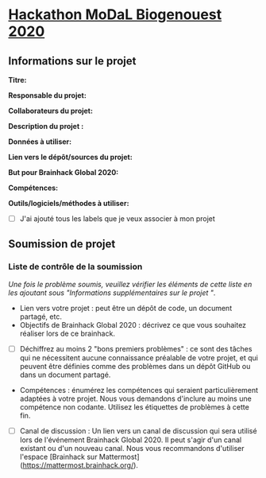 # [Hackathon MoDaL Biogenouest 2020](https://albangaignard.github.io/biogen-hack-2020/)


## Informations sur le projet

**Titre:**
<!-- Ajoutez un titre qui reflète ce que le code (ou le contenu) fera d'une manière qui ait un sens pour les nouveaux venus qui veulent contribuer à votre projet. -->

**Responsable du projet:**
<!-- Ajouter le nom complet (et les pseudonymes Twitter et Mattermost si possible) de la personne de contact. -->

**Collaborateurs du projet:**
<!-- Ajoutez les noms complets (et les pseudos Twitter si possible) de toute personne contribuant au projet. Essayez de suivre la [spécification de tous les contributeurs] (https://github.com/all-contributors/all-contributors). Les contributions de toute sorte sont les bienvenues ! -->

**Description du projet :**
<!-- Ajoutez une brève description du projet. Essayez d'inclure toutes les informations pertinentes pour répondre aux questions suivantes :
- Que faites-vous, pour qui, et pourquoi ;
- Qu'est-ce qui rend votre projet spécial et passionnant ;
- Un bref exemple ;
- Comment démarrer ;
- Où trouver des ressources clés ; -->

**Données à utiliser:**
<!-- Si votre projet utilise des données, ajoutez une brève description des données et un lien vers leur source. -->

**Lien vers le dépôt/sources du projet:**
<!-- Ajouter un lien vers le dépôt ou le site web GitHub du projet. -->

**But pour Brainhack Global 2020:**
<!-- Ajoutez une liste d'étapes ou de résultats que vous comptez atteindre pendant l'événement. Essayez de fournir des objectifs plus ou moins complexes pour des participants ayant des compétences différentes. -->

**Compétences:**
<!-- Ajoutez une liste de compétences nécessaires pour contribuer à ce projet. Essayez de penser à la fois aux compétences de codage et de non-codage. Vous pouvez fournir des niveaux de compétences prédéfinis, mais il est préférable de donner des exemples concrets du type de tâches auxquelles les contributeurs seront confrontés. Veillez à créer l'égalité des chances pour que les nouveaux arrivants dans votre projet puissent apprendre les uns des autres et partager leurs expériences. -->

**Outils/logiciels/méthodes à utiliser:**
<!-- Ajouter une liste d'outils/logiciels/méthodes qu'il est conseillé d'installer/réviser avant l'événement pour gagner un peu de temps avec l'installation du logiciel, la préparation des environnements ou la description des méthodes qui seront nécessaires pour contribuer à ce projet. Essayez de penser à des détails codés et non codés concernant ces éléments à énumérer. 
---------------------------------------------------------------------
Maintenant, la vraie liste (veuillez indiquer tous les labels que vous souhaitez ajouter à votre projet) :

- Type de projet :
coding_methods, data_management, documentation, method_development,
pipeline_development, tutoriel_enregistrement, visualisation

- État d'avancement du projet :
0_concept_aucun_contenu, 1_structure de base, 2_existence

- Thème du projet :
Approches_baïsiennes, causalité, connectome, visualisation_des_données, apprentissage_profondis,
diffusion, diversité_inclusivité_égalité, EEG_EventRelatedResponseModelling,
EEG_modélisation_source, Granger_causalité, test_hypothèses, ICA, théorie de l'information,
apprentissage_machine, méthodologies_MR, décodage_neural, codage_neural, réseaux_neuraux,
PCA, physiologie, renforcement_apprentissage, méthodes_scientifiques_reproductibles, modèles de neurones uniques,
modélisation_statistique, neurosciences_systèmes, tractographie

- Outils utilisés dans le cadre du projet :
AFNI, ANTs, BIDS, Brainstorm, CPAC, Datalad, DIPY, FieldTrip, fMRIPrep, Freesurfer,
FSL, Jupyter, MNE, MRtrix, Nipype, NWB, SPM

- Niveau de compétence des outils requis pour participer au projet (plusieurs possibilités) :
à l'aise, expert, familier, aucune compétence requise

- Langage de programmation utilisé dans le projet :
no_programming_involved, C++, conteneurisation, documentation, Java, Julia, Matlab,
Python, R, shell_scripting, Unix_command_line, Web, workflows

- Modalités impliquées dans le projet (le cas échéant) :
comportemental, CFA, ECG, ECOG, EEG, eye_tracking, IRMf, FNIRS, MEG, IRM, PET, TDCS, TMS

- Les compétences des Git sont étudiées pour participer au projet (plusieurs possibilités) :
0_aucune_compétence_git, 1_commande_poussée, 2_branches_PRs, 3_intégration_continue
-->

- [ ] J'ai ajouté tous les labels que je veux associer à mon projet

## Soumission de projet

### Liste de contrôle de la soumission

*Une fois le problème soumis, veuillez vérifier les éléments de cette liste en les ajoutant sous "Informations supplémentaires sur le projet "*.

- Lien vers votre projet : peut être un dépôt de code, un document partagé, etc.
- Objectifs de Brainhack Global 2020 : décrivez ce que vous souhaitez réaliser lors de ce brainhack.
- [ ] Déchiffrez au moins 2 "bons premiers problèmes" : ce sont des tâches qui ne nécessitent aucune connaissance préalable de votre projet, et qui peuvent être définies comme des problèmes dans un dépôt GitHub ou dans un document partagé.
- Compétences : énumérez les compétences qui seraient particulièrement adaptées à votre projet. Nous vous demandons d'inclure au moins une compétence non codante. Utilisez les étiquettes de problèmes à cette fin.
- [ ] Canal de discussion : Un lien vers un canal de discussion qui sera utilisé lors de l'événement Brainhack Global 2020. Il peut s'agir d'un canal existant ou d'un nouveau canal. Nous vous recommandons d'utiliser l'espace [Brainhack sur Mattermost] (https://mattermost.brainhack.org/).
<!-- [ ] Canal vidéo : Un lien vers un canal vidéo qui sera utilisé pendant le Brainhack Global 2020. Il peut s'agir d'une chaîne existante ou d'une nouvelle chaîne. Par exemple, une [salle de réunion Jitsi] (https://meet.jit.si/). **

## Objectif de l'évènement 

## Projets proposés
 - 

## Programme 

## Organisateurs
